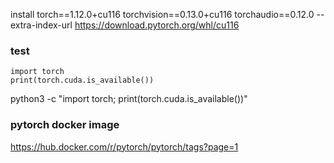 install torch==1.12.0+cu116 torchvision==0.13.0+cu116 torchaudio==0.12.0 --extra-index-url https://download.pytorch.org/whl/cu116
### test
``` 
import torch
print(torch.cuda.is_available())
```

python3 -c "import torch; print(torch.cuda.is_available())"

### pytorch docker image
https://hub.docker.com/r/pytorch/pytorch/tags?page=1